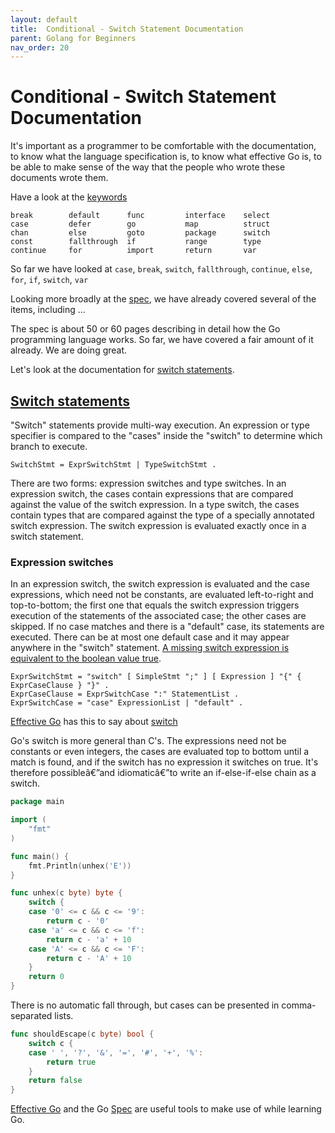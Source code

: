 ```yaml
---
layout: default
title:  Conditional - Switch Statement Documentation
parent: Golang for Beginners
nav_order: 20
---
```



#  Conditional - Switch Statement Documentation

It's important as a programmer to be comfortable with the documentation, to know what the language specification is, to know what effective Go is, to be able to make sense of the way that the people who wrote these documents wrote them.

Have a look at the [keywords](https://golang.org/ref/spec#Keywords)

```
break        default      func         interface    select
case         defer        go           map          struct
chan         else         goto         package      switch
const        fallthrough  if           range        type
continue     for          import       return       var
```

So far we have looked at `case`, `break`, `switch`, `fallthrough`, `continue`, `else`, `for`, `if`, `switch`, `var`

Looking more broadly at the [spec](https://golang.org/ref/spec), we have already covered several of the items, including ...

The spec is about 50 or 60 pages describing in detail how the Go programming language works. So far, we have covered a fair amount of it already. We are doing great.

Let's look at the documentation for [switch statements](https://golang.org/ref/spec#Switch_statements).

## [Switch statements](https://golang.org/ref/spec#Switch_statements)

"Switch" statements provide multi-way execution. An expression or type specifier is compared to the "cases" inside the "switch" to determine which branch to execute.

```
SwitchStmt = ExprSwitchStmt | TypeSwitchStmt .
```

There are two forms: expression switches and type switches. In an expression switch, the cases contain expressions that are compared against the value of the switch expression. In a type switch, the cases contain types that are compared against the type of a specially annotated switch expression. The switch expression is evaluated exactly once in a switch statement.

### Expression switches

In an expression switch, the switch expression is evaluated and the case expressions, which need not be constants, are evaluated left-to-right and top-to-bottom; the first one that equals the switch expression triggers execution of the statements of the associated case; the other cases are skipped. If no case matches and there is a "default" case, its statements are executed. There can be at most one default case and it may appear anywhere in the "switch" statement. [A missing switch expression is equivalent to the boolean value true](https://play.golang.org/p/gM8k01Mnfn).

```
ExprSwitchStmt = "switch" [ SimpleStmt ";" ] [ Expression ] "{" { ExprCaseClause } "}" .
ExprCaseClause = ExprSwitchCase ":" StatementList .
ExprSwitchCase = "case" ExpressionList | "default" .
```

[Effective Go](https://golang.org/doc/effective_go.html) has this to say about [switch](https://golang.org/doc/effective_go.html#switch)

Go's switch is more general than C's. The expressions need not be constants or even integers, the cases are evaluated top to bottom until a match is found, and if the switch has no expression it switches on true. It's therefore possibleâ€”and idiomaticâ€”to write an if-else-if-else chain as a switch.

```go
package main

import (
	"fmt"
)

func main() {
	fmt.Println(unhex('E'))
}

func unhex(c byte) byte {
	switch {
	case '0' <= c && c <= '9':
		return c - '0'
	case 'a' <= c && c <= 'f':
		return c - 'a' + 10
	case 'A' <= c && c <= 'F':
		return c - 'A' + 10
	}
	return 0
}
```

There is no automatic fall through, but cases can be presented in comma-separated lists.

```go
func shouldEscape(c byte) bool {
	switch c {
	case ' ', '?', '&', '=', '#', '+', '%':
		return true
	}
	return false
}
```

[Effective Go](https://golang.org/doc/effective_go.html) and the Go [Spec](https://golang.org/ref/spec) are useful tools to make use of while learning Go.
